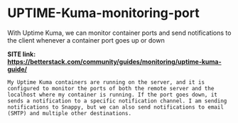 # UPTIME-Kuma-monitoring-port
With Uptime Kuma, we can monitor container ports and send notifications to the client whenever a container port goes up or down


**SITE link: https://betterstack.com/community/guides/monitoring/uptime-kuma-guide/**


    My Uptime Kuma containers are running on the server, and it is configured to monitor the ports of both the remote server and the localhost where my container is running. If the port goes down, it sends a notification to a specific notification channel. I am sending notifications to Snappy, but we can also send notifications to email (SMTP) and multiple other destinations.

